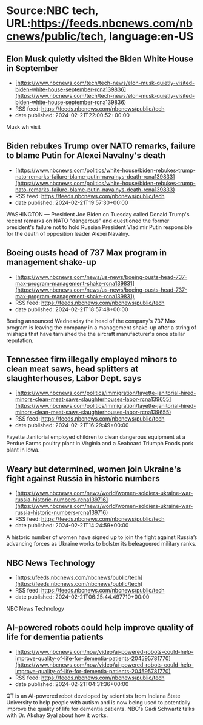 # Source:NBC tech, URL:https://feeds.nbcnews.com/nbcnews/public/tech, language:en-US

## Elon Musk quietly visited the Biden White House in September
 - [https://www.nbcnews.com/tech/tech-news/elon-musk-quietly-visited-biden-white-house-september-rcna139836](https://www.nbcnews.com/tech/tech-news/elon-musk-quietly-visited-biden-white-house-september-rcna139836)
 - RSS feed: https://feeds.nbcnews.com/nbcnews/public/tech
 - date published: 2024-02-21T22:00:52+00:00

Musk wh visit

## Biden rebukes Trump over NATO remarks, failure to blame Putin for Alexei Navalny's death
 - [https://www.nbcnews.com/politics/white-house/biden-rebukes-trump-nato-remarks-failure-blame-putin-navalnys-death-rcna139833](https://www.nbcnews.com/politics/white-house/biden-rebukes-trump-nato-remarks-failure-blame-putin-navalnys-death-rcna139833)
 - RSS feed: https://feeds.nbcnews.com/nbcnews/public/tech
 - date published: 2024-02-21T19:57:30+00:00

WASHINGTON — President Joe Biden on Tuesday called Donald Trump's recent remarks on NATO "dangerous" and questioned the former president's failure not to hold Russian President Vladimir Putin responsible for the death of opposition leader Alexei Navalny.

## Boeing ousts head of 737 Max program in management shake-up
 - [https://www.nbcnews.com/news/us-news/boeing-ousts-head-737-max-program-management-shake-rcna139831](https://www.nbcnews.com/news/us-news/boeing-ousts-head-737-max-program-management-shake-rcna139831)
 - RSS feed: https://feeds.nbcnews.com/nbcnews/public/tech
 - date published: 2024-02-21T18:57:48+00:00

Boeing announced Wednesday the head of the company's 737 Max program is leaving the company in a management shake-up after a string of mishaps that have tarnished the the aircraft manufacturer's once stellar reputation.

## Tennessee firm illegally employed minors to clean meat saws, head splitters at slaughterhouses, Labor Dept. says
 - [https://www.nbcnews.com/politics/immigration/fayette-janitorial-hired-minors-clean-meat-saws-slaughterhouses-labor-rcna139655](https://www.nbcnews.com/politics/immigration/fayette-janitorial-hired-minors-clean-meat-saws-slaughterhouses-labor-rcna139655)
 - RSS feed: https://feeds.nbcnews.com/nbcnews/public/tech
 - date published: 2024-02-21T16:29:49+00:00

Fayette Janitorial employed children to clean dangerous equipment at a Perdue Farms poultry plant in Virginia and a Seaboard Triumph Foods pork plant in Iowa.

## Weary but determined, women join Ukraine's fight against Russia in historic numbers
 - [https://www.nbcnews.com/news/world/women-soldiers-ukraine-war-russia-historic-numbers-rcna139716](https://www.nbcnews.com/news/world/women-soldiers-ukraine-war-russia-historic-numbers-rcna139716)
 - RSS feed: https://feeds.nbcnews.com/nbcnews/public/tech
 - date published: 2024-02-21T14:24:59+00:00

A historic number of women have signed up to join the fight against Russia’s advancing forces as Ukraine works to bolster its beleaguered military ranks.

## NBC News Technology
 - [https://feeds.nbcnews.com/nbcnews/public/tech](https://feeds.nbcnews.com/nbcnews/public/tech)
 - RSS feed: https://feeds.nbcnews.com/nbcnews/public/tech
 - date published: 2024-02-21T06:25:44.497710+00:00

NBC News Technology

## AI-powered robots could help improve quality of life for dementia patients
 - [https://www.nbcnews.com/now/video/ai-powered-robots-could-help-improve-quality-of-life-for-dementia-patients-204595781770](https://www.nbcnews.com/now/video/ai-powered-robots-could-help-improve-quality-of-life-for-dementia-patients-204595781770)
 - RSS feed: https://feeds.nbcnews.com/nbcnews/public/tech
 - date published: 2024-02-21T04:31:36+00:00

QT is an AI-powered robot developed by scientists from Indiana State University to help people with autism and is now being used to potentially improve the quality of life for dementia patients. NBC's Gadi Schwartz talks with Dr. Akshay Syal about how it works.

